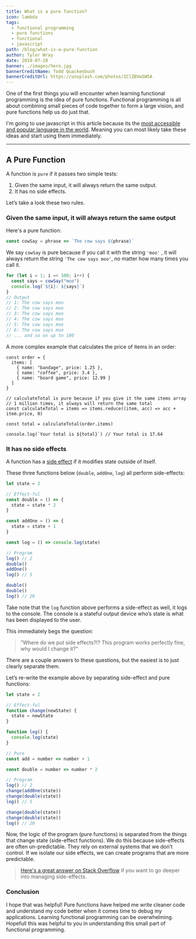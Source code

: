 ```yaml
---
title: What is a pure function?
icon: lambda
tags:
  - functional programming
  - pure functions
  - functional
  - javascript
path: /blog/what-is-a-pure-function
author: Tyler Wray
date: 2019-07-28
banner: ./images/hero.jpg
bannerCreditName: Todd Quackenbush
bannerCreditUrl: https://unsplash.com/photos/IClZBVw5W5A
---
```


One of the first things you will encounter when learning functional programming is the idea of pure functions. Functional programming is all about combining small pieces of code together to form a large vision, and pure functions help us do just that.

I'm going to use javascript in this article because its the [most accessible and popular language in the world](https://insights.stackoverflow.com/survey/2019#technology-_-programming-scripting-and-markup-languages). Meaning you can most likely take these ideas and start using them immediately.

---

## A Pure Function

A function is `pure` if it passes two simple tests:

1. Given the same input, it will always return the same output.
2. It has no side effects.

Let’s take a look these two rules.

### Given the same input, it will always return the same output

Here's a pure function:

```js
const cowSay = phrase => `The cow says ${phrase}`
```

We say `cowSay` is pure because if you call it with the string `'moo'` , it will always return the string `'The cow says moo'`, no matter how many times you call it.

```js
for (let i = 1; i =< 100; i++) {
  const says = cowSay("moo")
  console.log(`${i}: ${says}`)
}
// Output
// 1: The cow says moo
// 2: The cow says moo
// 3: The cow says moo
// 4: The cow says moo
// 5: The cow says moo
// 6: The cow says moo
// ... and so on up to 100
```

A more complex example that calculates the price of items in an order:

```js{9,10}
const order = {
  items: [
    { name: "bandage", price: 1.25 },
    { name: "coffee", price: 3.4 },
    { name: "board game", price: 12.99 }
  ]
}

// calculateTotal is pure because if you give it the same items array
// 1 million times, it always will return the same total
const calculateTotal = items => items.reduce((item, acc) => acc + item.price, 0)

const total = calculateTotal(order.items)

console.log(`Your total is ${total}`) // Your total is 17.64
```

### It has no side effects

A function has a [side effect](<https://en.wikipedia.org/wiki/Side_effect_(computer_science)>) if it modifies state outside of itself.

These three functions below (`double`, `addOne`, `log`) all perform side-effects:

```js
let state = 2

// Effect-ful
const double = () => {
  state = state * 2
}

const addOne = () => {
  state = state + 1
}

const log = () => console.log(state)

// Program
log() // 2
double()
addOne()
log() // 5

double()
double()
log() // 20
```

Take note that the `log` function above performs a side-effect as well, it logs to the console. The console is a stateful output device who’s state is what has been displayed to the user.

This immediately begs the question:

> ”Where do we put side effects?!? This program works perfectly fine, why would I change it?"

There are a couple answers to these questions, but the easiest is to just clearly separate them.

Let’s re-write the example above by separating side-effect and pure functions:

```js
let state = 2

// Effect-ful
function change(newState) {
  state = newState
}

function log() {
  console.log(state)
}

// Pure
const add = number => number + 1

const double = number => number * 2

// Program
log() // 2
change(addOne(state))
change(double(state))
log() // 5

change(double(state))
change(double(state))
log() // 20
```

Now, the logic of the program (pure functions) is separated from the things that change state (side-effect functions). We do this because side-effects are often un-predictable. They rely on external systems that we don’t control. If we isolate our side effects, we can create programs that are more predictable.

> [Here's a great answer on Stack Overflow](https://stackoverflow.com/a/18173877/6216456) if you want to go deeper into managing side-effects.

### Conclusion

I hope that was helpful! Pure functions have helped me write cleaner code and understand my code better when it comes time to debug my applications. Learning functional programming can be overwhelming. Hopefull this was helpful to you in understanding this small part of functional programming.

